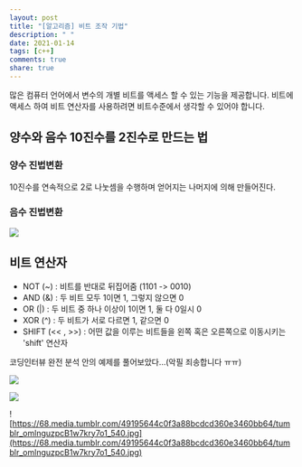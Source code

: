 ```yaml
---
layout: post
title: "[알고리즘] 비트 조작 기법"
description: " "
date: 2021-01-14
tags: [c++]
comments: true
share: true
---
```



많은 컴퓨터 언어에서 변수의 개별 비트를 액세스 할 수 있는 기능을 제공합니다. 비트에 액세스 하여 비트 연산자를 사용하려면 비트수준에서 생각할 수 있어야 합니다.<br>

## 양수와 음수 10진수를 2진수로 만드는 법

 ### 양수 진법변환

10진수를 연속적으로 2로 나눗셈을 수행하며 얻어지는 나머지에 의해 만들어진다.



### 음수 진법변환

![](https://68.media.tumblr.com/0a3dec4294a0a5ab245376def273bed3/tumblr_omlnxvl0ar1w7kry7o1_540.jpg)



## 비트 연산자

- NOT (~) : 비트를 반대로 뒤집어줌 (1101 -> 0010)
- AND (&) : 두 비트 모두 1이면 1, 그렇지 않으면 0
- OR (|) : 두 비트 중 하나 이상이 1이면 1, 둘 다 0일시 0
- XOR (^) : 두 비트가 서로 다르면 1, 같으면 0
- SHIFT (<< , >>) : 어떤 값을 이루는 비트들을 왼쪽 혹은 오른쪽으로 이동시키는 'shift' 연산자

코딩인터뷰 완전 분석 안의 예제를 풀어보았다…(악필 죄송합니다 ㅠㅠ)

![](https://68.media.tumblr.com/760cd9cbc460d59b74dcbeb8faeee789/tumblr_omlnguzpcB1w7kry7o3_1280.png)

![](https://68.media.tumblr.com/8095c2004cfd4a9dd3724e52956d8eca/tumblr_omlnguzpcB1w7kry7o2_1280.jpg)

![https://68.media.tumblr.com/49195644c0f3a88bcdcd360e3460bb64/tumblr_omlnguzpcB1w7kry7o1_540.jpg](https://68.media.tumblr.com/49195644c0f3a88bcdcd360e3460bb64/tumblr_omlnguzpcB1w7kry7o1_540.jpg)



